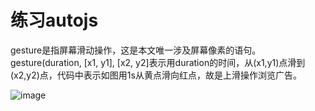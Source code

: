 # 练习autojs
gesture是指屏幕滑动操作，这是本文唯一涉及屏幕像素的语句。gesture(duration, [x1, y1], [x2, y2]表示用duration的时间，从(x1,y1)点滑到(x2,y2)点，代码中表示如图用1s从黄点滑向红点，故是上滑操作浏览广告。

![image](https://user-images.githubusercontent.com/55949132/155291741-04210549-ae22-4743-88f7-d947aa509f9e.png)
